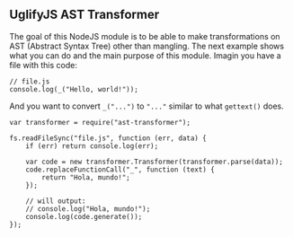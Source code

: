 ## UglifyJS AST Transformer

The goal of this NodeJS module is to be able to make transformations on AST (Abstract Syntax Tree)
other than mangling. The next example shows what you can do and the main purpose of this module.
Imagin you have a file with this code:

    // file.js
    console.log(_("Hello, world!"));

And you want to convert `_("...")` to `"..."` similar to what `gettext()` does.

    var transformer = require("ast-transformer");
    
    fs.readFileSync("file.js", function (err, data) {
        if (err) return console.log(err);

        var code = new transformer.Transformer(transformer.parse(data));
        code.replaceFunctionCall("_", function (text) {
            return "Hola, mundo!";
        });

        // will output:
        // console.log("Hola, mundo!");
        console.log(code.generate());
    });
